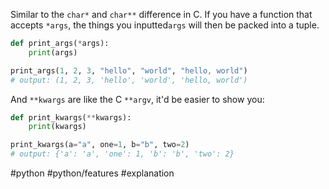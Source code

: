 Similar to the `char*` and `char**` difference in C. If you have a function that accepts `*args`, the things you inputted`args` will then be packed into a tuple.

```python
def print_args(*args):
	print(args)

print_args(1, 2, 3, "hello", "world", "hello, world")
# output: (1, 2, 3, 'hello', 'world', 'hello, world')
```

And `**kwargs` are like the C `**argv`, it'd be easier to show you:

```python
def print_kwargs(**kwargs):
	print(kwargs)

print_kwargs(a="a", one=1, b="b", two=2)
# output: {'a': 'a', 'one': 1, 'b': 'b', 'two': 2}
```

#python #python/features #explanation 